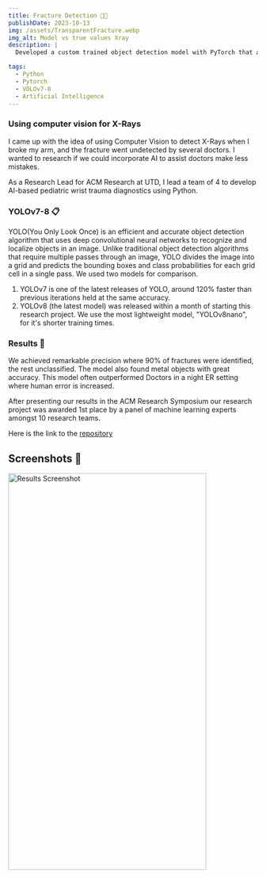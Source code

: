 ```yaml
---
title: Fracture Detection 🤖🦴
publishDate: 2023-10-13
img: /assets/TransparentFracture.webp
img_alt: Model vs true values Xray
description: |
  Developed a custom trained object detection model with PyTorch that analyzed over 20,000 X-Ray images. Awarded 1st place by a panel of machine learning experts amongst 10 research teams.

tags:
  - Python
  - Pytorch
  - VOLOv7-8
  - Artificial Intelligence
---
```

### Using computer vision for X-Rays

I came up with the idea of using Computer Vision to detect X-Rays when I broke my arm, and the fracture went undetected by several doctors. I wanted to research if we could incorporate AI to assist doctors make less mistakes.

As a Research Lead for ACM Research at UTD, I lead a team of 4 to develop AI-based pediatric wrist trauma diagnostics using Python.

### YOLOv7-8 📋

YOLO(You Only Look Once) is an efficient and accurate object detection algorithm that uses deep convolutional neural networks to recognize and localize objects in an image. Unlike traditional object detection algorithms that require multiple passes through an image, YOLO divides the image into a grid and predicts the bounding boxes and class probabilities for each grid cell in a single pass. We used two models for comparison.


1. YOLOv7 is one of the latest releases of YOLO, around 120% faster than previous iterations held at the same accuracy.
2. YOLOv8 (the latest model) was released within a month of starting this research project. We use the most lightweight model, "YOLOv8nano", for it's shorter training times.


### Results 🚀

We achieved remarkable precision where 90% of fractures were identified, the rest unclassified. The model also found metal objects with great accuracy. This model often outperformed Doctors in a night ER setting where human error is increased. 

After presenting our results in the ACM Research Symposium our research project was awarded 1st place by a panel of machine learning experts amongst 10 research teams.

Here is the link to the [repository](https://github.com/CShepppardCodes)

## Screenshots 📸

<img src="https://i.imgur.com/4MkQP7d.png" alt="Results Screenshot" width="400" height="800" />

